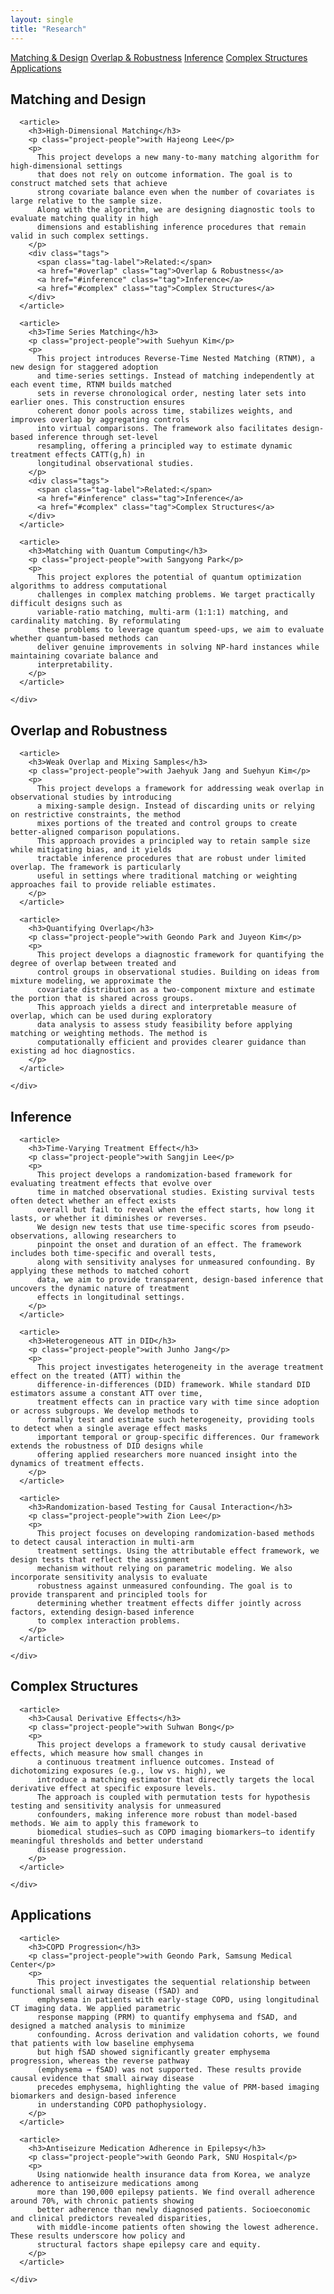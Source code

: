 ```yaml
---
layout: single
title: "Research"
---
```


<!-- Top navigation -->
<nav class="research-topnav">
  <a href="#matching">Matching & Design</a>
  <a href="#overlap">Overlap & Robustness</a>
  <a href="#inference">Inference</a>
  <a href="#complex">Complex Structures</a>
  <a href="#applications">Applications</a>
</nav>

<div class="research-page">

  <!-- Matching -->
  <section id="matching" class="research-section">
    <h2 class="topic-title">Matching and Design</h2>
    <div class="topic-projects">

      <article>
        <h3>High-Dimensional Matching</h3>
        <p class="project-people">with Hajeong Lee</p>
        <p>
          This project develops a new many-to-many matching algorithm for high-dimensional settings
          that does not rely on outcome information. The goal is to construct matched sets that achieve
          strong covariate balance even when the number of covariates is large relative to the sample size.
          Along with the algorithm, we are designing diagnostic tools to evaluate matching quality in high
          dimensions and establishing inference procedures that remain valid in such complex settings.
        </p>
        <div class="tags">
          <span class="tag-label">Related:</span>
          <a href="#overlap" class="tag">Overlap & Robustness</a>
          <a href="#inference" class="tag">Inference</a>
          <a href="#complex" class="tag">Complex Structures</a>
        </div>
      </article>

      <article>
        <h3>Time Series Matching</h3>
        <p class="project-people">with Suehyun Kim</p>
        <p>
          This project introduces Reverse-Time Nested Matching (RTNM), a new design for staggered adoption
          and time-series settings. Instead of matching independently at each event time, RTNM builds matched
          sets in reverse chronological order, nesting later sets into earlier ones. This construction ensures
          coherent donor pools across time, stabilizes weights, and improves overlap by aggregating controls
          into virtual comparisons. The framework also facilitates design-based inference through set-level
          resampling, offering a principled way to estimate dynamic treatment effects CATT(g,h) in
          longitudinal observational studies.
        </p>
        <div class="tags">
          <span class="tag-label">Related:</span>
          <a href="#inference" class="tag">Inference</a>
          <a href="#complex" class="tag">Complex Structures</a>
        </div>
      </article>

      <article>
        <h3>Matching with Quantum Computing</h3>
        <p class="project-people">with Sangyong Park</p>
        <p>
          This project explores the potential of quantum optimization algorithms to address computational
          challenges in complex matching problems. We target practically difficult designs such as
          variable-ratio matching, multi-arm (1:1:1) matching, and cardinality matching. By reformulating
          these problems to leverage quantum speed-ups, we aim to evaluate whether quantum-based methods can
          deliver genuine improvements in solving NP-hard instances while maintaining covariate balance and
          interpretability.
        </p>
      </article>

    </div>
  </section>

  <!-- Overlap -->
  <section id="overlap" class="research-section">
    <h2 class="topic-title">Overlap and Robustness</h2>
    <div class="topic-projects">

      <article>
        <h3>Weak Overlap and Mixing Samples</h3>
        <p class="project-people">with Jaehyuk Jang and Suehyun Kim</p>
        <p>
          This project develops a framework for addressing weak overlap in observational studies by introducing
          a mixing-sample design. Instead of discarding units or relying on restrictive constraints, the method
          mixes portions of the treated and control groups to create better-aligned comparison populations.
          This approach provides a principled way to retain sample size while mitigating bias, and it yields
          tractable inference procedures that are robust under limited overlap. The framework is particularly
          useful in settings where traditional matching or weighting approaches fail to provide reliable estimates.
        </p>
      </article>

      <article>
        <h3>Quantifying Overlap</h3>
        <p class="project-people">with Geondo Park and Juyeon Kim</p>
        <p>
          This project develops a diagnostic framework for quantifying the degree of overlap between treated and
          control groups in observational studies. Building on ideas from mixture modeling, we approximate the
          covariate distribution as a two-component mixture and estimate the portion that is shared across groups.
          This approach yields a direct and interpretable measure of overlap, which can be used during exploratory
          data analysis to assess study feasibility before applying matching or weighting methods. The method is
          computationally efficient and provides clearer guidance than existing ad hoc diagnostics.
        </p>
      </article>

    </div>
  </section>

  <!-- Inference -->
  <section id="inference" class="research-section">
    <h2 class="topic-title">Inference</h2>
    <div class="topic-projects">

      <article>
        <h3>Time-Varying Treatment Effect</h3>
        <p class="project-people">with Sangjin Lee</p>
        <p>
          This project develops a randomization-based framework for evaluating treatment effects that evolve over
          time in matched observational studies. Existing survival tests often detect whether an effect exists
          overall but fail to reveal when the effect starts, how long it lasts, or whether it diminishes or reverses.
          We design new tests that use time-specific scores from pseudo-observations, allowing researchers to
          pinpoint the onset and duration of an effect. The framework includes both time-specific and overall tests,
          along with sensitivity analyses for unmeasured confounding. By applying these methods to matched cohort
          data, we aim to provide transparent, design-based inference that uncovers the dynamic nature of treatment
          effects in longitudinal settings.
        </p>
      </article>

      <article>
        <h3>Heterogeneous ATT in DID</h3>
        <p class="project-people">with Junho Jang</p>
        <p>
          This project investigates heterogeneity in the average treatment effect on the treated (ATT) within the
          difference-in-differences (DID) framework. While standard DID estimators assume a constant ATT over time,
          treatment effects can in practice vary with time since adoption or across subgroups. We develop methods to
          formally test and estimate such heterogeneity, providing tools to detect when a single average effect masks
          important temporal or group-specific differences. Our framework extends the robustness of DID designs while
          offering applied researchers more nuanced insight into the dynamics of treatment effects.
        </p>
      </article>

      <article>
        <h3>Randomization-based Testing for Causal Interaction</h3>
        <p class="project-people">with Zion Lee</p>
        <p>
          This project focuses on developing randomization-based methods to detect causal interaction in multi-arm
          treatment settings. Using the attributable effect framework, we design tests that reflect the assignment
          mechanism without relying on parametric modeling. We also incorporate sensitivity analysis to evaluate
          robustness against unmeasured confounding. The goal is to provide transparent and principled tools for
          determining whether treatment effects differ jointly across factors, extending design-based inference
          to complex interaction problems.
        </p>
      </article>

    </div>
  </section>

  <!-- Complex -->
  <section id="complex" class="research-section">
    <h2 class="topic-title">Complex Structures</h2>
    <div class="topic-projects">

      <article>
        <h3>Causal Derivative Effects</h3>
        <p class="project-people">with Suhwan Bong</p>
        <p>
          This project develops a framework to study causal derivative effects, which measure how small changes in
          a continuous treatment influence outcomes. Instead of dichotomizing exposures (e.g., low vs. high), we
          introduce a matching estimator that directly targets the local derivative effect at specific exposure levels.
          The approach is coupled with permutation tests for hypothesis testing and sensitivity analysis for unmeasured
          confounders, making inference more robust than model-based methods. We aim to apply this framework to
          biomedical studies—such as COPD imaging biomarkers—to identify meaningful thresholds and better understand
          disease progression.
        </p>
      </article>

    </div>
  </section>

  <!-- Applications -->
  <section id="applications" class="research-section">
    <h2 class="topic-title">Applications</h2>
    <div class="topic-projects">

      <article>
        <h3>COPD Progression</h3>
        <p class="project-people">with Geondo Park, Samsung Medical Center</p>
        <p>
          This project investigates the sequential relationship between functional small airway disease (fSAD) and
          emphysema in patients with early-stage COPD, using longitudinal CT imaging data. We applied parametric
          response mapping (PRM) to quantify emphysema and fSAD, and designed a matched analysis to minimize
          confounding. Across derivation and validation cohorts, we found that patients with low baseline emphysema
          but high fSAD showed significantly greater emphysema progression, whereas the reverse pathway
          (emphysema → fSAD) was not supported. These results provide causal evidence that small airway disease
          precedes emphysema, highlighting the value of PRM-based imaging biomarkers and design-based inference
          in understanding COPD pathophysiology.
        </p>
      </article>

      <article>
        <h3>Antiseizure Medication Adherence in Epilepsy</h3>
        <p class="project-people">with Geondo Park, SNU Hospital</p>
        <p>
          Using nationwide health insurance data from Korea, we analyze adherence to antiseizure medications among
          more than 190,000 epilepsy patients. We find overall adherence around 70%, with chronic patients showing
          better adherence than newly diagnosed patients. Socioeconomic and clinical predictors revealed disparities,
          with middle-income patients often showing the lowest adherence. These results underscore how policy and
          structural factors shape epilepsy care and equity.
        </p>
      </article>

    </div>
  </section>

</div>

